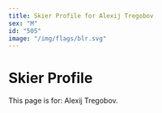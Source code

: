 ```yaml
---
title: Skier Profile for Alexij Tregobov
sex: "M"
id: "505"
image: "/img/flags/blr.svg" 
---
```


# Skier Profile

This page is for: Alexij Tregobov.
    